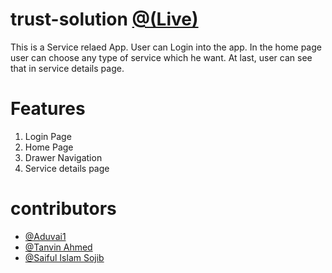 # trust-solution [@(Live)](https://expo.io/@tanvin_ahmed_touhid/trust-solution)
This is a Service relaed App. User can Login into the app. In the home page user can choose any type of service which he want. At last, user can see that in service details page.

# Features
1. Login Page
2. Home Page
3. Drawer Navigation
4. Service details page

# contributors

- [@Aduvai1](https://github.com/Aduvai1)
- [@Tanvin Ahmed](https://github.com/Tanvin-Ahmed)
- [@Saiful Islam Sojib](https://github.com/saifulislamsojib)